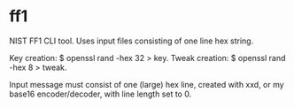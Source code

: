 # ff1
NIST FF1 CLI tool. Uses input files consisting of one line hex string.

Key creation: $ openssl rand -hex 32 > key.
Tweak creation: $ openssl rand -hex 8 > tweak.

Input message must consist of one (large) hex line, created with xxd,
or my base16 encoder/decoder, with line length set to 0.
